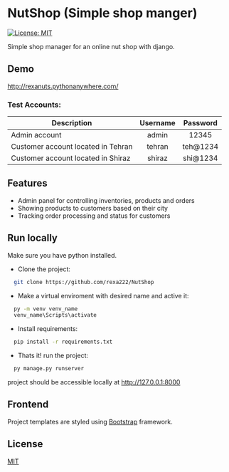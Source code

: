 
# NutShop (Simple shop manger)

[![License: MIT](https://img.shields.io/badge/License-MIT-green.svg)](https://opensource.org/licenses/MIT)

Simple shop manager for an online nut shop with django.

## Demo

http://rexanuts.pythonanywhere.com/

### Test Accounts:
| Description                        | Username | Password |
|------------------------------------|:--------:|:--------:|
| Admin account                      |  admin   |  12345   |
| Customer account located in Tehran |  tehran  | teh@1234 |
| Customer account located in Shiraz |  shiraz  | shi@1234 |

## Features

- Admin panel for controlling inventories, products and orders
- Showing products to customers based on their city
- Tracking order processing and status for customers



## Run locally

Make sure you have python installed.

-  Clone the project:

```bash
  git clone https://github.com/rexa222/NutShop
```

- Make a virtual enviroment with desired name and active it:

```bash
  py -m venv venv_name
  venv_name\Scripts\activate
```
- Install requirements:
```bash
  pip install -r requirements.txt
```
- Thats it! run the project:
```bash
  py manage.py runserver
```
project should be accessible locally at http://127.0.0.1:8000
## Frontend

Project templates are styled using [Bootstrap](https://getbootstrap.com/) framework.


## License

[MIT](https://choosealicense.com/licenses/mit/)

